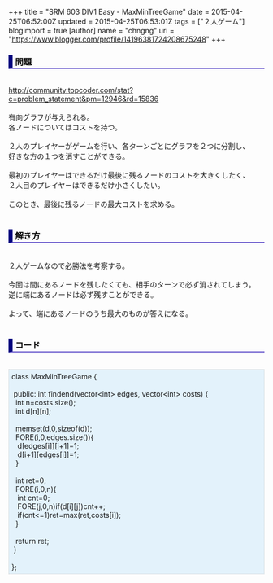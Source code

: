 +++
title = "SRM 603 DIV1 Easy - MaxMinTreeGame"
date = 2015-04-25T06:52:00Z
updated = 2015-04-25T06:53:01Z
tags = ["２人ゲーム"]
blogimport = true 
[author]
	name = "chngng"
	uri = "https://www.blogger.com/profile/14196381724208675248"
+++

<div dir="ltr" style="text-align: left;" trbidi="on"><h3 style="border-bottom: 2px solid slateblue; border-left: 8px solid navy; color: black; padding: 0px 0px 1px 5px;">問題 </h3><br /><a href="http://community.topcoder.com/stat?c=problem_statement&amp;pm=12946&amp;rd=15836" target="_blank">http://community.topcoder.com/stat?c=problem_statement&amp;pm=12946&amp;rd=15836</a><br /><br />有向グラフが与えられる。<br />各ノードについてはコストを持つ。<br /><br />２人のプレイヤーがゲームを行い、各ターンごとにグラフを２つに分割し、<br />好きな方の１つを消すことができる。<br /><br />最初のプレイヤーはできるだけ最後に残るノードのコストを大きくしたく、<br />２人目のプレイヤーはできるだけ小さくしたい。<br /><br />このとき、最後に残るノードの最大コストを求める。<br /><br /><h3 style="border-bottom: 2px solid slateblue; border-left: 8px solid navy; color: black; padding: 0px 0px 1px 5px;">解き方 </h3><br />２人ゲームなので必勝法を考察する。<br /><br />今回は間にあるノードを残したくても、相手のターンで必ず消されてしまう。<br />逆に端にあるノードは必ず残すことができる。<br /><br />よって、端にあるノードのうち最大のものが答えになる。<br /><br /><h3 style="border-bottom: 2px solid slateblue; border-left: 8px solid navy; color: black; padding: 0px 0px 1px 5px;">コード </h3><br /><div style="background-color: #e3f2fb; border: 1px dotted #CCCCCC; padding: 5px;">class MaxMinTreeGame {<br /><br /><span class="Apple-tab-span" style="white-space: pre;"> </span>public: int findend(vector&lt;int&gt; edges, vector&lt;int&gt; costs) {<br /><span class="Apple-tab-span" style="white-space: pre;">  </span>int n=costs.size();<br /><span class="Apple-tab-span" style="white-space: pre;">  </span>int d[n][n];<br /><br /><span class="Apple-tab-span" style="white-space: pre;">  </span>memset(d,0,sizeof(d));<br /><span class="Apple-tab-span" style="white-space: pre;">  </span>FORE(i,0,edges.size()){<br /><span class="Apple-tab-span" style="white-space: pre;">   </span>d[edges[i]][i+1]=1;<br /><span class="Apple-tab-span" style="white-space: pre;">   </span>d[i+1][edges[i]]=1;<br /><span class="Apple-tab-span" style="white-space: pre;">  </span>}<br /><br /><span class="Apple-tab-span" style="white-space: pre;">  </span>int ret=0;<br /><span class="Apple-tab-span" style="white-space: pre;">  </span>FORE(i,0,n){<br /><span class="Apple-tab-span" style="white-space: pre;">   </span>int cnt=0;<br /><span class="Apple-tab-span" style="white-space: pre;">   </span>FORE(j,0,n)if(d[i][j])cnt++;<br /><span class="Apple-tab-span" style="white-space: pre;">   </span>if(cnt&lt;=1)ret=max(ret,costs[i]);<br /><span class="Apple-tab-span" style="white-space: pre;">  </span>}<br /><br /><span class="Apple-tab-span" style="white-space: pre;">  </span>return ret;<br /><span class="Apple-tab-span" style="white-space: pre;"> </span>}<br /><br />};</div></div>
